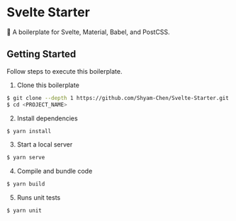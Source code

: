 # Svelte Starter

:icecream: A boilerplate for Svelte, Material, Babel, and PostCSS.

## Getting Started

Follow steps to execute this boilerplate.

1. Clone this boilerplate

```bash
$ git clone --depth 1 https://github.com/Shyam-Chen/Svelte-Starter.git <PROJECT_NAME>
$ cd <PROJECT_NAME>
```

2. Install dependencies

```bash
$ yarn install
```

3. Start a local server

```bash
$ yarn serve
```

4. Compile and bundle code

```bash
$ yarn build
```

5. Runs unit tests

```bash
$ yarn unit
```
